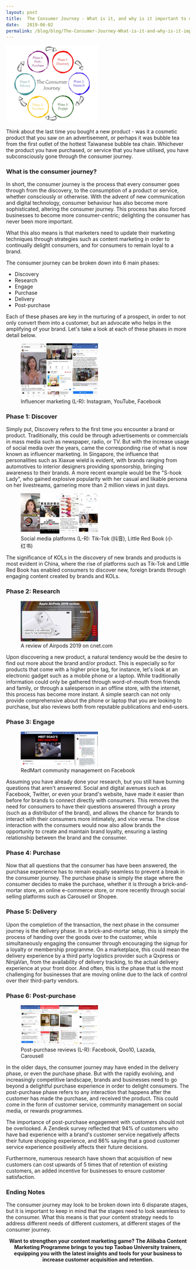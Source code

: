 ```yaml
---
layout: post
title:  The Consumer Journey - What is it, and why is it important to me?
date:   2019-06-02
permalink: /blog/blog/The-Consumer-Journey-What-is-it-and-why-is-it-important-to-me
---
```

<img src="/blog/images/Consumer-Journey-Map.jpg" alt-text="consumer image map" style="width:50%;max-width:1000px;">

<p>Think about the last time you bought a new product - was it a cosmetic product that you saw on an advertisement, or perhaps it was bubble tea from the first outlet of the hottest Taiwanese bubble tea chain. Whichever the product you have purchased, or service that you have utilised, you have subconsciously gone through the consumer journey.

<h3>What is the consumer journey?</h3>
<p>In short, the consumer journey is the process that every consumer goes through from the discovery, to the consumption of a product or service, whether consciously or otherwise. With the advent of new communication and digital technology, consumer behaviour has also become more sophisticated, altering the consumer journey. This process has also forced businesses to become more consumer-centric; delighting the consumer has never been more important.

<p>What this also means is that marketers need to update their marketing techniques through strategies such as content marketing in order to continually delight consumers, and for consumers to remain loyal to a brand.

<p>The consumer journey can be broken down into 6 main phases:
<ul>
  <li>Discovery</li>
<li>Research</li>
<li>Engage</li>
<li>Purchase</li>
<li>Delivery</li>
<li>Post-purchase</li>
  </ul>

<p>Each of these phases are key in the nurturing of a prospect, in order to not only convert them into a customer, but an advocate who helps in the amplifying of your brand. Let's take a look at each of these phases in more detail below.

<figure><img src="/blog/images/Phase-1---Discover-(SG).jpg" style="width:50%;max-width:1000px;">
<figcaption>Influencer marketing (L-R): Instagram, YouTube, Facebook</figcaption></figure>
<h3>Phase 1: Discover</h3>
<p>Simply put, Discovery refers to the first time you encounter a brand or product. Traditionally, this could be through advertisements or commercials in mass media such as newspaper, radio, or TV. But with the increase usage of social media over the years, came the corresponding rise of what is now known as influencer marketing. In Singapore, the influence that personalities such as Xiaxue wield is evident, with brands ranging from automotives to interior designers providing sponsorship, bringing awareness to their brands. A more recent example would be the "S-hook Lady", who gained explosive popularity with her casual and likable persona on her livestreams, garnering more than 2 million views in just days.

<figure><img src="/blog/images/Phase-1-Discover.jpg" style="width:50%;max-width:1000px;">
<figcaption>Social media platforms (L-R): Tik-Tok (抖音), Little Red Book (小红书)</figcaption></figure>
<p>The significance of KOLs in the discovery of new brands and products is most evident in China, where the rise of platforms such as Tik-Tok and Little Red Book has enabled consumers to discover new, foreign brands through engaging content created by brands and KOLs.

<h3>Phase 2: Research</h3>
<figure><img src="/blog/images/Phase-2---research.jpg" style="width:50%;max-width:1000px;">
<figcaption>A review of Airpods 2019 on cnet.com</figcaption></figure>
<p>Upon discovering a new product, a natural tendency would be the desire to find out more about the brand and/or product. This is especially so for products that come with a higher price tag, for instance, let's look at an electronic gadget such as a mobile phone or a laptop. While traditionally information could only be gathered through word-of-mouth from friends and family, or through a salesperson in an offline store, with the internet, this process has become more instant. A simple search can not only provide comprehensive about the phone or laptop that you are looking to purchase, but also reviews both from reputable publications and end-users.

<h3>Phase 3: Engage</h3>
<figure><img src="/blog/images/Phase-3---Engage.jpg" style="width:50%;max-width:1000px;">
<figcaption>RedMart community management on Facebook</figcaption></figure>
<p>Assuming you have already done your research, but you still have burning questions that aren't answered. Social and digital avenues such as Facebook, Twitter, or even your brand's website, have made it easier than before for brands to connect directly with consumers. This removes the need for consumers to have their questions answered through a proxy (such as a distributor of the brand), and allows the chance for brands to interact with their consumers more intimately, and vice versa. The close interaction with the consumers would now also allow brands the opportunity to create and maintain brand loyalty, ensuring a lasting relationship between the brand and the consumer.

<h3>Phase 4: Purchase</h3>
<p>Now that all questions that the consumer has have been answered, the purchase experience has to remain equally seamless to prevent a break in the consumer journey. The purchase phase is simply the stage where the consumer decides to make the purchase, whether it is through a brick-and-mortar store, an online e-commerce store, or more recently through social selling platforms such as Carousell or Shopee.

<h3>Phase 5: Delivery</h3>
<p>Upon the completion of the transaction, the next phase in the consumer journey is the delivery phase. In a brick-and-mortar setup, this is simply the process of handing over the goods over to the customer, while simultaneously engaging the consumer through encouraging the signup for a loyalty or membership programme. On a marketplace, this could mean the delivery experience by a third party logistics provider such a Qxpress or NinjaVan, from the availability of delivery tracking, to the actual delivery experience at your front door. And often, this is the phase that is the most challenging for businesses that are moving online due to the lack of control over their third-party vendors.

<h3>Phase 6: Post-purchase</h3>
<figure><img src="/blog/images/Phase-6---Post-purchase.jpg" style="width:50%;max-width:1000px;">
<figcaption>Post-purchase reviews (L-R): Facebook, Qoo10, Lazada, Carousell</figcaption></figure>
<p>In the older days, the consumer journey may have ended in the delivery phase, or even the purchase phase. But with the rapidly evolving, and increasingly competitive landscape, brands and businesses need to go beyond a delightful purchase experience in order to delight consumers. The post-purchase phase refers to any interaction that happens after the customer has made the purchase, and received the product. This could come in the form of customer service, community management on social media, or rewards programmes.

<p>The importance of post-purchase engagement with customers should not be overlooked. A Zendesk survey reflected that 94% of customers who have bad experience with a brand's customer service negatively affects their future shopping experience, and 86% saying that a good customer service experience positively affects their future decisions.

<p>Furthermore, numerous research have shown that acquisition of new customers can cost upwards of 5 times that of retention of existing customers, an added incentive for businesses to ensure customer satisfaction.

<h3>Ending Notes</h3>
<p>The consumer journey may look to be broken down into 6 disparate stages, but it is important to keep in mind that the stages need to look seamless to the consumer. What this means is that your content strategy needs to address different needs of different customers, at different stages of the consumer journey.

<p style="text-align:center;font-weight:bold;">Want to strengthen your content marketing game? The Alibaba Content Marketing Programme brings to you top Taobao University trainers, equipping you with the latest insights and tools for your business to increase customer acquisition and retention.
